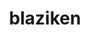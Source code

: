 ---
id: 257
title: blaziken
types: [fire,fighting]
image: https://raw.githubusercontent.com/PokeAPI/sprites/master/sprites/pokemon/257.png
---